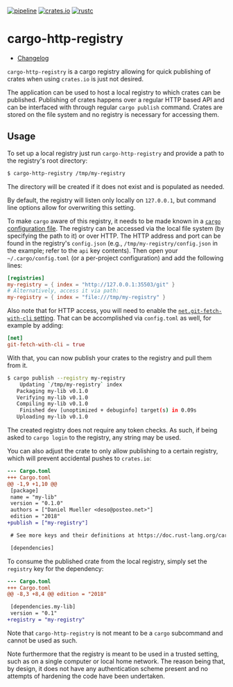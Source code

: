 [![pipeline](https://github.com/d-e-s-o/cargo-http-registry/actions/workflows/test.yml/badge.svg?branch=main)](https://github.com/d-e-s-o/cargo-http-registry/actions/workflows/test.yml)
[![crates.io](https://img.shields.io/crates/v/cargo-http-registry.svg)](https://crates.io/crates/cargo-http-registry)
[![rustc](https://img.shields.io/badge/rustc-1.60+-blue.svg)](https://blog.rust-lang.org/2022/04/07/Rust-1.60.0.html)

cargo-http-registry
===================

- [Changelog](CHANGELOG.md)

`cargo-http-registry` is a cargo registry allowing for quick publishing
of crates when using `crates.io` is just not desired.

The application can be used to host a local registry to which crates can
be published. Publishing of crates happens over a regular HTTP based API
and can be interfaced with through regular `cargo publish` command.
Crates are stored on the file system and no registry is necessary for
accessing them.

Usage
-----

To set up a local registry just run `cargo-http-registry` and provide
a path to the registry's root directory:
```sh
$ cargo-http-registry /tmp/my-registry
```

The directory will be created if it does not exist and is populated as
needed.

By default, the registry will listen only locally on `127.0.0.1`, but
command line options allow for overwriting this setting.

To make `cargo` aware of this registry, it needs to be made known in a
[`cargo` configuration file][cargo-config]. The registry can be accessed
via the local file system (by specifying the path to it) or over HTTP.
The HTTP address and port can be found in the registry's `config.json`
(e.g., `/tmp/my-registry/config.json` in the example; refer to the `api`
key contents).
Then open your `~/.cargo/config.toml` (or a per-project configuration) and
add the following lines:
```toml
[registries]
my-registry = { index = "http://127.0.0.1:35503/git" }
# Alternatively, access it via path:
my-registry = { index = "file:///tmp/my-registry" }
```

Also note that for HTTP access, you will need to enable the
[`net.git-fetch-with-cli` setting][cargo-net-git-cli]. That can be
accomplished via `config.toml` as well, for example by adding:
```toml
[net]
git-fetch-with-cli = true
```

With that, you can now publish your crates to the registry and pull them
from it.
```sh
$ cargo publish --registry my-registry
    Updating `/tmp/my-registry` index
   Packaging my-lib v0.1.0
   Verifying my-lib v0.1.0
   Compiling my-lib v0.1.0
    Finished dev [unoptimized + debuginfo] target(s) in 0.09s
   Uploading my-lib v0.1.0
```

The created registry does not require any token checks. As such, if
being asked to `cargo login` to the registry, any string may be used.

You can also adjust the crate to only allow publishing to a certain
registry, which will prevent accidental pushes to `crates.io`:
```diff
--- Cargo.toml
+++ Cargo.toml
@@ -1,9 +1,10 @@
 [package]
 name = "my-lib"
 version = "0.1.0"
 authors = ["Daniel Mueller <deso@posteo.net>"]
 edition = "2018"
+publish = ["my-registry"]

 # See more keys and their definitions at https://doc.rust-lang.org/cargo/reference/manifest.html

 [dependencies]
```

To consume the published crate from the local registry, simply set the
`registry` key for the dependency:
```diff
--- Cargo.toml
+++ Cargo.toml
@@ -8,3 +8,4 @@ edition = "2018"

 [dependencies.my-lib]
 version = "0.1"
+registry = "my-registry"
```

Note that `cargo-http-registry` is not meant to be a `cargo` subcommand
and cannot be used as such.

Note furthermore that the registry is meant to be used in a trusted
setting, such as on a single computer or local home network. The reason
being that, by design, it does not have any authentication scheme
present and no attempts of hardening the code have been undertaken.

[cargo-config]: https://doc.rust-lang.org/cargo/reference/config.html
[cargo-net-git-cli]: https://doc.rust-lang.org/cargo/reference/config.html#netgit-fetch-with-cli
[docs-rs]: https://docs.rs/crate/cargo-http-registry
